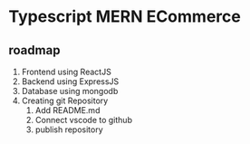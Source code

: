 # Typescript MERN ECommerce

## roadmap
1. Frontend using ReactJS 
2. Backend using ExpressJS
3. Database using mongodb
4. Creating git Repository
    1. Add README.md
    2. Connect vscode to github
    3. publish repository
